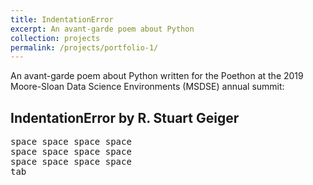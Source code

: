```yaml
---
title: IndentationError
excerpt: An avant-garde poem about Python
collection: projects
permalink: /projects/portfolio-1/ 
---
```


An avant-garde poem about Python written for the Poethon at the 2019 Moore-Sloan Data Science Environments (MSDSE) annual summit:

## IndentationError by R. Stuart Geiger
<pre>
space space space space
space space space space
space space space space
tab
</pre>
